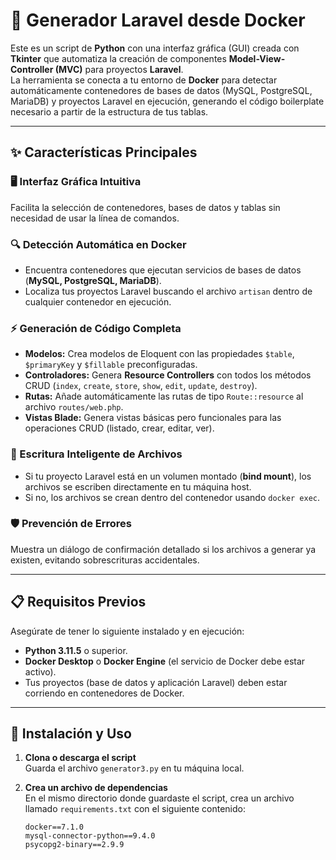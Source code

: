 # 🐳 Generador Laravel desde Docker

Este es un script de **Python** con una interfaz gráfica (GUI) creada con **Tkinter** que automatiza la creación de componentes **Model-View-Controller (MVC)** para proyectos **Laravel**.  
La herramienta se conecta a tu entorno de **Docker** para detectar automáticamente contenedores de bases de datos (MySQL, PostgreSQL, MariaDB) y proyectos Laravel en ejecución, generando el código boilerplate necesario a partir de la estructura de tus tablas.

---

## ✨ Características Principales

### 🖥️ Interfaz Gráfica Intuitiva  
Facilita la selección de contenedores, bases de datos y tablas sin necesidad de usar la línea de comandos.

### 🔍 Detección Automática en Docker  
- Encuentra contenedores que ejecutan servicios de bases de datos (**MySQL, PostgreSQL, MariaDB**).  
- Localiza tus proyectos Laravel buscando el archivo `artisan` dentro de cualquier contenedor en ejecución.

### ⚡ Generación de Código Completa  
- **Modelos:** Crea modelos de Eloquent con las propiedades `$table`, `$primaryKey` y `$fillable` preconfiguradas.  
- **Controladores:** Genera **Resource Controllers** con todos los métodos CRUD (`index`, `create`, `store`, `show`, `edit`, `update`, `destroy`).  
- **Rutas:** Añade automáticamente las rutas de tipo `Route::resource` al archivo `routes/web.php`.  
- **Vistas Blade:** Genera vistas básicas pero funcionales para las operaciones CRUD (listado, crear, editar, ver).

### 🧠 Escritura Inteligente de Archivos  
- Si tu proyecto Laravel está en un volumen montado (**bind mount**), los archivos se escriben directamente en tu máquina host.  
- Si no, los archivos se crean dentro del contenedor usando `docker exec`.  

### 🛡️ Prevención de Errores  
Muestra un diálogo de confirmación detallado si los archivos a generar ya existen, evitando sobrescrituras accidentales.

---

## 📋 Requisitos Previos

Asegúrate de tener lo siguiente instalado y en ejecución:

- **Python 3.11.5** o superior.  
- **Docker Desktop** o **Docker Engine** (el servicio de Docker debe estar activo).  
- Tus proyectos (base de datos y aplicación Laravel) deben estar corriendo en contenedores de Docker.

---

## 🚀 Instalación y Uso

1. **Clona o descarga el script**  
   Guarda el archivo `generator3.py` en tu máquina local.

2. **Crea un archivo de dependencias**  
   En el mismo directorio donde guardaste el script, crea un archivo llamado `requirements.txt` con el siguiente contenido:  

   ```plaintext
   docker==7.1.0
   mysql-connector-python==9.4.0
   psycopg2-binary==2.9.9
